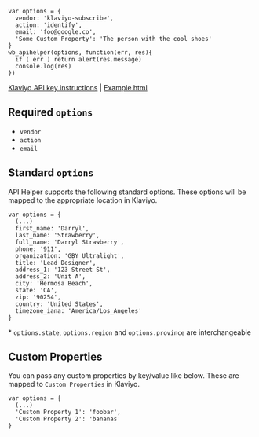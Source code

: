 ```
var options = {
  vendor: 'klaviyo-subscribe',
  action: 'identify',
  email: 'foo@google.co',
  'Some Custom Property': 'The person with the cool shoes'
}
wb_apihelper(options, function(err, res){
  if ( err ) return alert(res.message)
  console.log(res)
})
```
[Klaviyo API key instructions](instructions.md) | [Example html](../example.html)
## Required `options`
* `vendor`
* `action`
* `email`

## Standard `options`
API Helper supports the following standard options. These options will be mapped to the appropriate location in Klaviyo.
```
var options = {
  (...)
  first_name: 'Darryl',
  last_name: 'Strawberry',
  full_name: 'Darryl Strawberry',
  phone: '911',
  organization: 'GBY Ultralight',
  title: 'Lead Designer',
  address_1: '123 Street St',
  address_2: 'Unit A',
  city: 'Hermosa Beach',
  state: 'CA',
  zip: '90254',
  country: 'United States',
  timezone_iana: 'America/Los_Angeles'
}
```
\* `options.state`, `options.region` and `options.province` are interchangeable
## Custom Properties
You can pass any custom properties by key/value like below. These are mapped to `Custom Properties` in Klaviyo.
```
var options = {
  (...)
  'Custom Property 1': 'foobar',
  'Custom Property 2': 'bananas'
}
```
